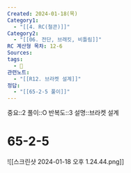 ```yaml
---
Created: 2024-01-18(목)
Category1:
  - "[[4. RC(철콘)]]"
Category2:
  - "[[06. 전단, 브래킷, 비틀림]]"
RC 계산형 목차: 12-6
Sources: 
tags:
  - 🧮
관련노트:
  - "[[R12. 브라켓 설계]]"
정답:
  - "[[65-2-5 풀이]]"
---
```

중요::2
풀이::O
반복도::3
설명::브라켓 설계

#  65-2-5

![[스크린샷 2024-01-18 오후 1.24.44.png]]